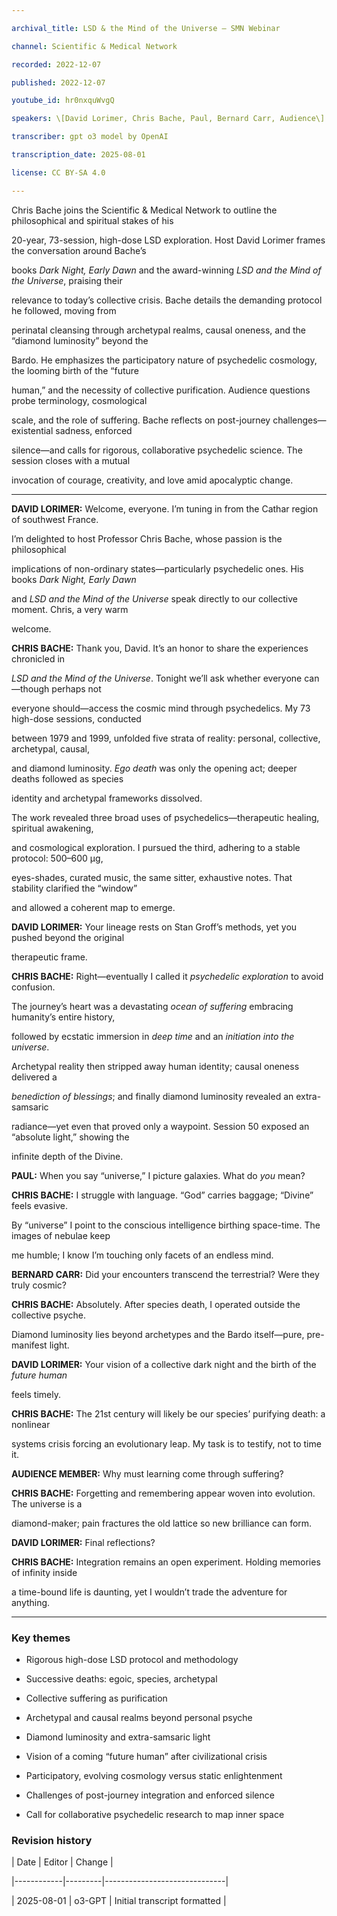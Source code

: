 ```yaml
---

archival_title: LSD & the Mind of the Universe – SMN Webinar

channel: Scientific & Medical Network

recorded: 2022-12-07

published: 2022-12-07

youtube_id: hr0nxquWvgQ

speakers: \[David Lorimer, Chris Bache, Paul, Bernard Carr, Audience\]

transcriber: gpt o3 model by OpenAI

transcription_date: 2025-08-01

license: CC BY-SA 4.0

---
```


Chris Bache joins the Scientific & Medical Network to outline the philosophical and spiritual stakes of his

20-year, 73-session, high-dose LSD exploration. Host David Lorimer frames the conversation around Bache’s

books *Dark Night, Early Dawn* and the award-winning *LSD and the Mind of the Universe*, praising their

relevance to today’s collective crisis. Bache details the demanding protocol he followed, moving from

perinatal cleansing through archetypal realms, causal oneness, and the “diamond luminosity” beyond the

Bardo. He emphasizes the participatory nature of psychedelic cosmology, the looming birth of the “future

human,” and the necessity of collective purification. Audience questions probe terminology, cosmological

scale, and the role of suffering. Bache reflects on post-journey challenges—existential sadness, enforced

silence—and calls for rigorous, collaborative psychedelic science. The session closes with a mutual

invocation of courage, creativity, and love amid apocalyptic change.

---

**DAVID LORIMER:** Welcome, everyone. I’m tuning in from the Cathar region of southwest France.

I’m delighted to host Professor Chris Bache, whose passion is the philosophical

implications of non-ordinary states—particularly psychedelic ones. His books *Dark Night, Early Dawn*

and *LSD and the Mind of the Universe* speak directly to our collective moment. Chris, a very warm

welcome.

**CHRIS BACHE:** Thank you, David. It’s an honor to share the experiences chronicled in

*LSD and the Mind of the Universe*. Tonight we’ll ask whether everyone can—though perhaps not

everyone should—access the cosmic mind through psychedelics. My 73 high-dose sessions, conducted

between 1979 and 1999, unfolded five strata of reality: personal, collective, archetypal, causal,

and diamond luminosity. *Ego death* was only the opening act; deeper deaths followed as species

identity and archetypal frameworks dissolved.

The work revealed three broad uses of psychedelics—therapeutic healing, spiritual awakening,

and cosmological exploration. I pursued the third, adhering to a stable protocol: 500–600 µg,

eyes-shades, curated music, the same sitter, exhaustive notes. That stability clarified the “window”

and allowed a coherent map to emerge.

**DAVID LORIMER:** Your lineage rests on Stan Groff’s methods, yet you pushed beyond the original

therapeutic frame.

**CHRIS BACHE:** Right—eventually I called it *psychedelic exploration* to avoid confusion.

The journey’s heart was a devastating *ocean of suffering* embracing humanity’s entire history,

followed by ecstatic immersion in *deep time* and an *initiation into the universe*.

Archetypal reality then stripped away human identity; causal oneness delivered a

*benediction of blessings*; and finally diamond luminosity revealed an extra-samsaric

radiance—yet even that proved only a waypoint. Session 50 exposed an “absolute light,” showing the

infinite depth of the Divine.

**PAUL:** When you say “universe,” I picture galaxies. What do *you* mean?

**CHRIS BACHE:** I struggle with language. “God” carries baggage; “Divine” feels evasive.

By “universe” I point to the conscious intelligence birthing space-time. The images of nebulae keep

me humble; I know I’m touching only facets of an endless mind.

**BERNARD CARR:** Did your encounters transcend the terrestrial? Were they truly cosmic?

**CHRIS BACHE:** Absolutely. After species death, I operated outside the collective psyche.

Diamond luminosity lies beyond archetypes and the Bardo itself—pure, pre-manifest light.

**DAVID LORIMER:** Your vision of a collective dark night and the birth of the *future human*

feels timely.

**CHRIS BACHE:** The 21st century will likely be our species’ purifying death: a nonlinear

systems crisis forcing an evolutionary leap. My task is to testify, not to time it.

**AUDIENCE MEMBER:** Why must learning come through suffering?

**CHRIS BACHE:** Forgetting and remembering appear woven into evolution. The universe is a

diamond-maker; pain fractures the old lattice so new brilliance can form.

**DAVID LORIMER:** Final reflections?

**CHRIS BACHE:** Integration remains an open experiment. Holding memories of infinity inside

a time-bound life is daunting, yet I wouldn’t trade the adventure for anything.

* * *

### Key themes

- Rigorous high-dose LSD protocol and methodology

- Successive deaths: egoic, species, archetypal

- Collective suffering as purification

- Archetypal and causal realms beyond personal psyche

- Diamond luminosity and extra-samsaric light

- Vision of a coming “future human” after civilizational crisis

- Participatory, evolving cosmology versus static enlightenment

- Challenges of post-journey integration and enforced silence

- Call for collaborative psychedelic research to map inner space

### Revision history

| Date | Editor | Change |

|------------|---------|------------------------------|

| 2025-08-01 | o3-GPT | Initial transcript formatted |
